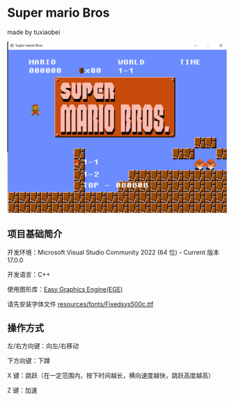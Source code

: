 # Super mario Bros

made by tuxiaobei

![image-20211205123022243](readme.assets/image-20211205123022243.png)

## 项目基础简介

开发环境：Microsoft Visual Studio Community 2022 (64 位) - Current 版本 17.0.0

开发语言：C++

使用图形库：[Easy Graphics Engine(EGE)](https://xege.org/)

请先安装字体文件 [resources/fonts/Fixedsys500c.ttf](https://gitee.com/tuxiaobei/mario/raw/master/resources/fonts/Fixedsys500c.ttf)

## 操作方式

左/右方向键：向左/右移动

下方向键：下蹲

X 键：跳跃（在一定范围内，按下时间越长，横向速度越快，跳跃高度越高）

Z 键：加速